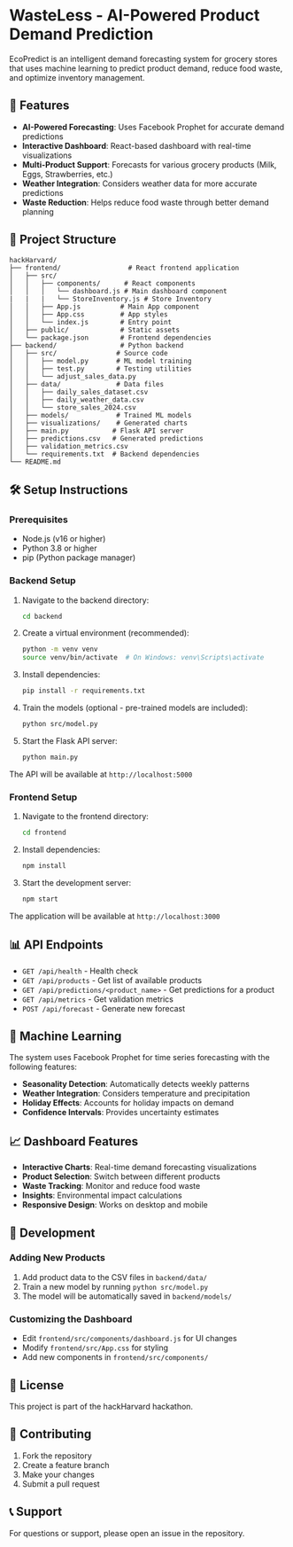 # WasteLess - AI-Powered Product Demand Prediction

EcoPredict is an intelligent demand forecasting system for grocery stores that uses machine learning to predict product demand, reduce food waste, and optimize inventory management.

## 🚀 Features

- **AI-Powered Forecasting**: Uses Facebook Prophet for accurate demand predictions
- **Interactive Dashboard**: React-based dashboard with real-time visualizations
- **Multi-Product Support**: Forecasts for various grocery products (Milk, Eggs, Strawberries, etc.)
- **Weather Integration**: Considers weather data for more accurate predictions
- **Waste Reduction**: Helps reduce food waste through better demand planning

## 📁 Project Structure

```
hackHarvard/
├── frontend/                 # React frontend application
│   ├── src/
│   │   ├── components/      # React components
│   │   │   └── dashboard.js # Main dashboard component
|   |   |   └── StoreInventory.js # Store Inventory
│   │   ├── App.js          # Main App component
│   │   ├── App.css         # App styles
│   │   └── index.js        # Entry point
│   ├── public/             # Static assets
│   └── package.json        # Frontend dependencies
├── backend/                # Python backend
│   ├── src/               # Source code
│   │   ├── model.py       # ML model training
│   │   ├── test.py        # Testing utilities
│   │   └── adjust_sales_data.py
│   ├── data/              # Data files
│   │   ├── daily_sales_dataset.csv
│   │   ├── daily_weather_data.csv
│   │   └── store_sales_2024.csv
│   ├── models/            # Trained ML models
│   ├── visualizations/    # Generated charts
│   ├── main.py           # Flask API server
│   ├── predictions.csv   # Generated predictions
│   ├── validation_metrics.csv
│   └── requirements.txt  # Backend dependencies
└── README.md
```

## 🛠️ Setup Instructions

### Prerequisites

- Node.js (v16 or higher)
- Python 3.8 or higher
- pip (Python package manager)

### Backend Setup

1. Navigate to the backend directory:
   ```bash
   cd backend
   ```

2. Create a virtual environment (recommended):
   ```bash
   python -m venv venv
   source venv/bin/activate  # On Windows: venv\Scripts\activate
   ```

3. Install dependencies:
   ```bash
   pip install -r requirements.txt
   ```

4. Train the models (optional - pre-trained models are included):
   ```bash
   python src/model.py
   ```

5. Start the Flask API server:
   ```bash
   python main.py
   ```

The API will be available at `http://localhost:5000`

### Frontend Setup

1. Navigate to the frontend directory:
   ```bash
   cd frontend
   ```

2. Install dependencies:
   ```bash
   npm install
   ```

3. Start the development server:
   ```bash
   npm start
   ```

The application will be available at `http://localhost:3000`

## 📊 API Endpoints

- `GET /api/health` - Health check
- `GET /api/products` - Get list of available products
- `GET /api/predictions/<product_name>` - Get predictions for a product
- `GET /api/metrics` - Get validation metrics
- `POST /api/forecast` - Generate new forecast

## 🧠 Machine Learning

The system uses Facebook Prophet for time series forecasting with the following features:

- **Seasonality Detection**: Automatically detects weekly patterns
- **Weather Integration**: Considers temperature and precipitation
- **Holiday Effects**: Accounts for holiday impacts on demand
- **Confidence Intervals**: Provides uncertainty estimates

## 📈 Dashboard Features

- **Interactive Charts**: Real-time demand forecasting visualizations
- **Product Selection**: Switch between different products
- **Waste Tracking**: Monitor and reduce food waste
- **Insights**: Environmental impact calculations
- **Responsive Design**: Works on desktop and mobile

## 🔧 Development

### Adding New Products

1. Add product data to the CSV files in `backend/data/`
2. Train a new model by running `python src/model.py`
3. The model will be automatically saved in `backend/models/`

### Customizing the Dashboard

- Edit `frontend/src/components/dashboard.js` for UI changes
- Modify `frontend/src/App.css` for styling
- Add new components in `frontend/src/components/`

## 📝 License

This project is part of the hackHarvard hackathon.

## 🤝 Contributing

1. Fork the repository
2. Create a feature branch
3. Make your changes
4. Submit a pull request

## 📞 Support

For questions or support, please open an issue in the repository.
